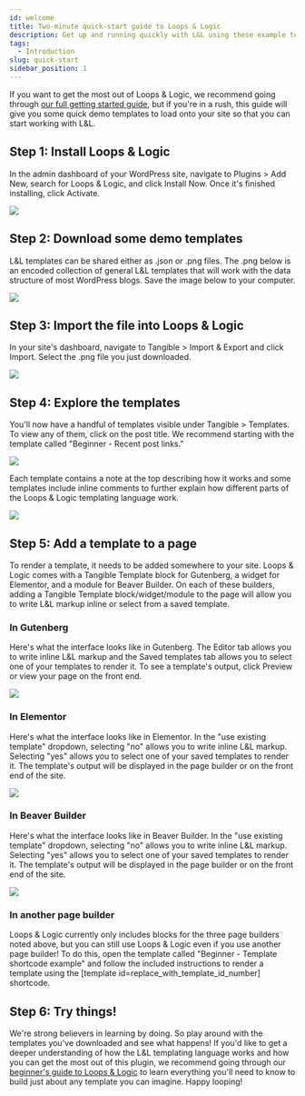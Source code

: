 ```yaml
---
id: welcome
title: Two-minute quick-start guide to Loops & Logic
description: Get up and running quickly with L&L using these example templates
tags:
  - Introduction
slug: quick-start
sidebar_position: 1
---
```


If you want to get the most out of Loops & Logic, we recommend going through [our full getting started guide](/getting-started/loops-and-logic/intro), but if you're in a rush, this guide will give you some quick demo templates to load onto your site so that you can start working with L&L.

  

## Step 1: Install Loops & Logic

In the admin dashboard of your WordPress site, navigate to Plugins > Add New, search for Loops & Logic, and click Install Now. Once it's finished installing, click Activate.

![](./r1cqnNGKtJXngdx0kAqOP4nIS.png)  

## Step 2: Download some demo templates

L&L templates can be shared either as .json or .png files. The .png below is an encoded collection of general L&L templates that will work with the data structure of most WordPress blogs. Save the image below to your computer.

![](./quick-start-templates-for-loops-and-logic.png)
## Step 3: Import the file into Loops & Logic

In your site's dashboard, navigate to Tangible > Import & Export and click Import. Select the .png file you just downloaded.

![](./8Lz36GDERly6p83Gly4RczBlw.png)

## Step 4: Explore the templates

You'll now have a handful of templates visible under Tangible > Templates. To view any of them, click on the post title. We recommend starting with the template called "Beginner - Recent post links."

![](./2nYZeZ4edjrIlt5EOyoujmW3u.png)  

Each template contains a note at the top describing how it works and some templates include inline comments to further explain how different parts of the Loops & Logic templating language work.

![](./fN6YCqRNTfmMy8qQHirYA9sWp.png)  

## Step 5: Add a template to a page

To render a template, it needs to be added somewhere to your site. Loops & Logic comes with a Tangible Template block for Gutenberg, a widget for Elementor, and a module for Beaver Builder. On each of these builders, adding a Tangible Template block/widget/module to the page will allow you to write L&L markup inline or select from a saved template.

### In Gutenberg

Here's what the interface looks like in Gutenberg. The Editor tab allows you to write inline L&L markup and the Saved templates tab allows you to select one of your templates to render it. To see a template's output, click Preview or view your page on the front end. 

![](./tfcd8gP1HUgursoJ2epSq9bhS.png)  

### In Elementor

Here's what the interface looks like in Elementor. In the "use existing template" dropdown, selecting "no" allows you to write inline L&L markup. Selecting "yes" allows you to select one of your saved templates to render it. The template's output will be displayed in the page builder or on the front end of the site. 

![](./7rTDPvHjdLZGqTdv0pRU3EgKx.png)  

### In Beaver Builder

Here's what the interface looks like in Beaver Builder. In the "use existing template" dropdown, selecting "no" allows you to write inline L&L markup. Selecting "yes" allows you to select one of your saved templates to render it. The template's output will be displayed in the page builder or on the front end of the site.

![](./FWDPSOyS0sjbDhhckdbi5PbNl.png)  

### In another page builder

Loops & Logic currently only includes blocks for the three page builders noted above, but you can still use Loops & Logic even if you use another page builder! To do this, open the template called "Beginner - Template shortcode example" and follow the included instructions to render a template using the [template id=replace_with_template_id_number] shortcode.

## Step 6: Try things!

We're strong believers in learning by doing. So play around with the templates you've downloaded and see what happens! If you'd like to get a deeper understanding of how the L&L templating language works and how you can get the most out of this plugin, we recommend going through our [beginner's guide to Loops & Logic](/getting-started/loops-and-logic/intro) to learn everything you'll need to know to build just about any template you can imagine. Happy looping!